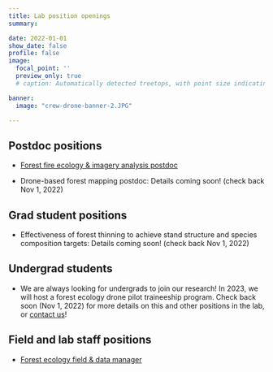 ```yaml
---
title: Lab position openings
summary:

date: 2022-01-01
show_date: false
profile: false
image:
  focal_point: ''
  preview_only: true
  # caption: Automatically detected treetops, with point size indicating tree height, overlaid on drone-derived orthoimagery from the Tahoe National Forest

banner:
  image: "crew-drone-banner-2.JPG"

---
```


## Postdoc positions

- [Forest fire ecology & imagery analysis postdoc](/position/fire-imagery/)

- Drone-based forest mapping postdoc: Details coming soon! (check back Nov 1, 2022)


## Grad student positions

- Effectiveness of forest thinning to achieve stand structure and species composition targets: Details coming soon! (check back Nov 1, 2022)

## Undergrad students

- We are always looking for undergrads to join our research! In 2023, we will host a forest ecology drone pilot traineeship program. Check back soon (Nov 1, 2022) for more details on this and other positions in the lab, or [contact us](/#contact)!

## Field and lab staff positions

- [Forest ecology field & data manager](/position/field-and-data-manager/)

&nbsp;
&nbsp;